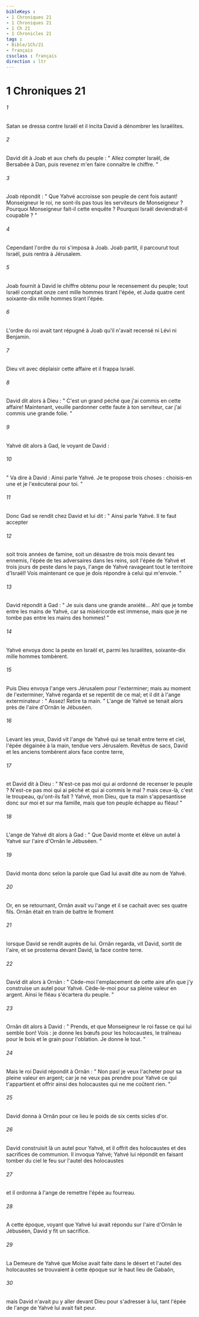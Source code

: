 ```yaml
---
bibleKeys : 
- 1 Chroniques 21
- 1 Chroniques 21
- 1 Ch 21
- 1 Chronicles 21
tags : 
- Bible/1Ch/21
- français
cssclass : français
direction : ltr
---
```


# 1 Chroniques 21

###### 1
Satan se dressa contre Israël et il incita David à dénombrer les Israélites. 
###### 2
David dit à Joab et aux chefs du peuple : " Allez compter Israël, de Bersabée à Dan, puis revenez m'en faire connaître le chiffre. " 
###### 3
Joab répondit : " Que Yahvé accroisse son peuple de cent fois autant! Monseigneur le roi, ne sont-ils pas tous les serviteurs de Monseigneur ? Pourquoi Monseigneur fait-il cette enquête ? Pourquoi Israël deviendrait-il coupable ? " 
###### 4
Cependant l'ordre du roi s'imposa à Joab. Joab partit, il parcourut tout Israël, puis rentra à Jérusalem. 
###### 5
Joab fournit à David le chiffre obtenu pour le recensement du peuple; tout Israël comptait onze cent mille hommes tirant l'épée, et Juda quatre cent soixante-dix mille hommes tirant l'épée. 
###### 6
L'ordre du roi avait tant répugné à Joab qu'il n'avait recensé ni Lévi ni Benjamin. 
###### 7
Dieu vit avec déplaisir cette affaire et il frappa Israël. 
###### 8
David dit alors à Dieu : " C'est un grand péché que j'ai commis en cette affaire! Maintenant, veuille pardonner cette faute à ton serviteur, car j'ai commis une grande folie. " 
###### 9
Yahvé dit alors à Gad, le voyant de David : 
###### 10
" Va dire à David : Ainsi parle Yahvé. Je te propose trois choses : choisis-en une et je l'exécuterai pour toi. " 
###### 11
Donc Gad se rendit chez David et lui dit : " Ainsi parle Yahvé. Il te faut accepter 
###### 12
soit trois années de famine, soit un désastre de trois mois devant tes ennemis, l'épée de tes adversaires dans les reins, soit l'épée de Yahvé et trois jours de peste dans le pays, l'ange de Yahvé ravageant tout le territoire d'Israël! Vois maintenant ce que je dois répondre à celui qui m'envoie. " 
###### 13
David répondit à Gad : " Je suis dans une grande anxiété... Ah! que je tombe entre les mains de Yahvé, car sa miséricorde est immense, mais que je ne tombe pas entre les mains des hommes! " 
###### 14
Yahvé envoya donc la peste en Israël et, parmi les Israélites, soixante-dix mille hommes tombèrent. 
###### 15
Puis Dieu envoya l'ange vers Jérusalem pour l'exterminer; mais au moment de l'exterminer, Yahvé regarda et se repentit de ce mal; et il dit à l'ange exterminateur : " Assez! Retire ta main. " L'ange de Yahvé se tenait alors près de l'aire d'Ornân le Jébuséen. 
###### 16
Levant les yeux, David vit l'ange de Yahvé qui se tenait entre terre et ciel, l'épée dégainée à la main, tendue vers Jérusalem. Revêtus de sacs, David et les anciens tombèrent alors face contre terre, 
###### 17
et David dit à Dieu : " N'est-ce pas moi qui ai ordonné de recenser le peuple ? N'est-ce pas moi qui ai péché et qui ai commis le mal ? mais ceux-là, c'est le troupeau, qu'ont-ils fait ? Yahvé, mon Dieu, que ta main s'appesantisse donc sur moi et sur ma famille, mais que ton peuple échappe au fléau! " 
###### 18
L'ange de Yahvé dit alors à Gad : " Que David monte et élève un autel à Yahvé sur l'aire d'Ornân le Jébuséen. " 
###### 19
David monta donc selon la parole que Gad lui avait dite au nom de Yahvé. 
###### 20
Or, en se retournant, Ornân avait vu l'ange et il se cachait avec ses quatre fils. Ornân était en train de battre le froment 
###### 21
lorsque David se rendit auprès de lui. Ornân regarda, vit David, sortit de l'aire, et se prosterna devant David, la face contre terre. 
###### 22
David dit alors à Ornân : " Cède-moi l'emplacement de cette aire afin que j'y construise un autel pour Yahvé. Cède-le-moi pour sa pleine valeur en argent. Ainsi le fléau s'écartera du peuple. " 
###### 23
Ornân dit alors à David : " Prends, et que Monseigneur le roi fasse ce qui lui semble bon! Vois : je donne les bœufs pour les holocaustes, le traîneau pour le bois et le grain pour l'oblation. Je donne le tout. " 
###### 24
Mais le roi David répondit à Ornân : " Non pas! je veux l'acheter pour sa pleine valeur en argent; car je ne veux pas prendre pour Yahvé ce qui t'appartient et offrir ainsi des holocaustes qui ne me coûtent rien. " 
###### 25
David donna à Ornân pour ce lieu le poids de six cents sicles d'or. 
###### 26
David construisit là un autel pour Yahvé, et il offrit des holocaustes et des sacrifices de communion. Il invoqua Yahvé; Yahvé lui répondit en faisant tomber du ciel le feu sur l'autel des holocaustes 
###### 27
et il ordonna à l'ange de remettre l'épée au fourreau. 
###### 28
A cette époque, voyant que Yahvé lui avait répondu sur l'aire d'Ornân le Jébuséen, David y fit un sacrifice. 
###### 29
La Demeure de Yahvé que Moïse avait faite dans le désert et l'autel des holocaustes se trouvaient à cette époque sur le haut lieu de Gabaôn, 
###### 30
mais David n'avait pu y aller devant Dieu pour s'adresser à lui, tant l'épée de l'ange de Yahvé lui avait fait peur. 
